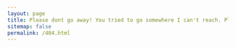 ```yaml
---
layout: page
title: Please dont go away! You tried to go somewhere I can't reach. Please come back to me...
sitemap: false
permalink: /404.html
---
```

<style type="text/css">
  .block-left {
    width: 100%;
  }
  .block-right {
    display: none;
  }
</style>

